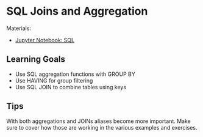 # SQL Joins and Aggregation

Materials:
- [Jupyter Notebook: SQL](sql.ipynb)

## Learning Goals

- Use SQL aggregation functions with GROUP BY
- Use HAVING for group filtering
- Use SQL JOIN to combine tables using keys

## Tips

With both aggregations and JOINs aliases become more important. Make sure to cover how those are working in the various examples and exercises.